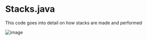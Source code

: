 # Stacks.java
This code goes into detail on how stacks are made and performed


![image](https://github.com/ayocloudi/Stacks.java/assets/126922387/a1b098bd-6bb4-48c7-bc6b-6abdd81fc338)
